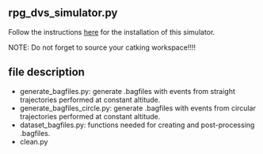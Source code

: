 ## rpg_dvs_simulator.py

Follow the instructions [here](https://github.com/uzh-rpg/rpg_davis_simulator) for the installation of this simulator.

NOTE: Do not forget to source your catking workspace!!!!

## file description

- generate_bagfiles.py: generate .bagfiles with events from straight trajectories performed at constant altitude.
- generate_bagfiles_circle.py: generate .bagfiles with events from circular trajectories performed at constant altitude.
- dataset_bagfiles.py: functions needed for creating and post-processing .bagfiles.
- clean.py 
